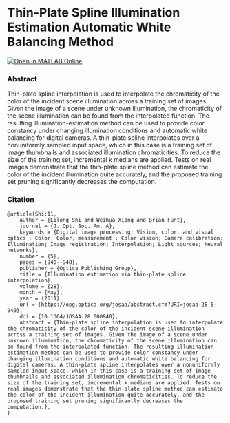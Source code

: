 # Thin-Plate Spline Illumination Estimation Automatic White Balancing Method

[![Open in MATLAB Online](https://www.mathworks.com/images/responsive/global/open-in-matlab-online.svg)](https://matlab.mathworks.com/open/github/v1?repo=sfu-cs-vision-lab/tps)

### Abstract
Thin-plate spline interpolation is used to interpolate the chromaticity of the color of the incident scene illumination across a training set of images. Given the image of a scene under unknown illumination, the chromaticity of the scene illumination can be found from the interpolated function. The resulting illumination-estimation method can be used to provide color constancy under changing illumination conditions and automatic white balancing for digital cameras. A thin-plate spline interpolates over a nonuniformly sampled input space, which in this case is a training set of image thumbnails and associated illumination chromaticities. To reduce the size of the training set, incremental k medians are applied. Tests on real images demonstrate that the thin-plate spline method can estimate the color of the incident illumination quite accurately, and the proposed training set pruning significantly decreases the computation.

### Citation

```
@article{Shi:11,
    author = {Lilong Shi and Weihua Xiong and Brian Funt},
    journal = {J. Opt. Soc. Am. A},
    keywords = {Digital image processing; Vision, color, and visual optics ; Color; Color, measurement ; Color vision; Camera calibration; Illumination; Image registration; Interpolation; Light sources; Neural networks},
    number = {5},
    pages = {940--948},
    publisher = {Optica Publishing Group},
    title = {Illumination estimation via thin-plate spline interpolation},
    volume = {28},
    month = {May},
    year = {2011},
    url = {https://opg.optica.org/josaa/abstract.cfm?URI=josaa-28-5-940},
    doi = {10.1364/JOSAA.28.000940},
    abstract = {Thin-plate spline interpolation is used to interpolate the chromaticity of the color of the incident scene illumination across a training set of images. Given the image of a scene under unknown illumination, the chromaticity of the scene illumination can be found from the interpolated function. The resulting illumination-estimation method can be used to provide color constancy under changing illumination conditions and automatic white balancing for digital cameras. A thin-plate spline interpolates over a nonuniformly sampled input space, which in this case is a training set of image thumbnails and associated illumination chromaticities. To reduce the size of the training set, incremental k medians are applied. Tests on real images demonstrate that the thin-plate spline method can estimate the color of the incident illumination quite accurately, and the proposed training set pruning significantly decreases the computation.},
}
```

